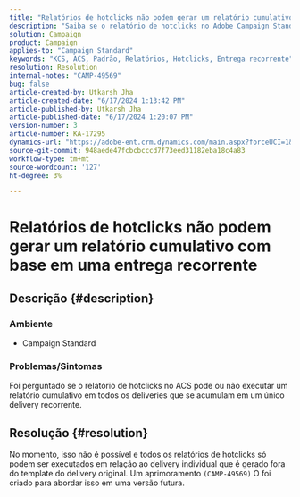 ```yaml
---
title: "Relatórios de hotclicks não podem gerar um relatório cumulativo em relação a uma entrega recorrente"
description: "Saiba se o relatório de hotclicks no Adobe Campaign Standard pode executar um relatório cumulativo em relação a todas as entregas acumuladas em uma única entrega recorrente."
solution: Campaign
product: Campaign
applies-to: "Campaign Standard"
keywords: "KCS, ACS, Padrão, Relatórios, Hotclicks, Entrega recorrente"
resolution: Resolution
internal-notes: "CAMP-49569"
bug: false
article-created-by: Utkarsh Jha
article-created-date: "6/17/2024 1:13:42 PM"
article-published-by: Utkarsh Jha
article-published-date: "6/17/2024 1:20:07 PM"
version-number: 3
article-number: KA-17295
dynamics-url: "https://adobe-ent.crm.dynamics.com/main.aspx?forceUCI=1&pagetype=entityrecord&etn=knowledgearticle&id=a6d7b567-ab2c-ef11-840a-002248084fbb"
source-git-commit: 948aede47fcbcbcccd7f73eed31182eba18c4a83
workflow-type: tm+mt
source-wordcount: '127'
ht-degree: 3%

---
```


# Relatórios de hotclicks não podem gerar um relatório cumulativo com base em uma entrega recorrente

## Descrição {#description}


### <b>Ambiente</b>

- Campaign Standard




### <b>Problemas/Sintomas</b>

Foi perguntado se o relatório de hotclicks no ACS pode ou não executar um relatório cumulativo em todos os deliveries que se acumulam em um único delivery recorrente.


## Resolução {#resolution}


No momento, isso não é possível e todos os relatórios de hotclicks só podem ser executados em relação ao delivery individual que é gerado fora do template do delivery original. Um aprimoramento `(CAMP-49569)` O foi criado para abordar isso em uma versão futura.
